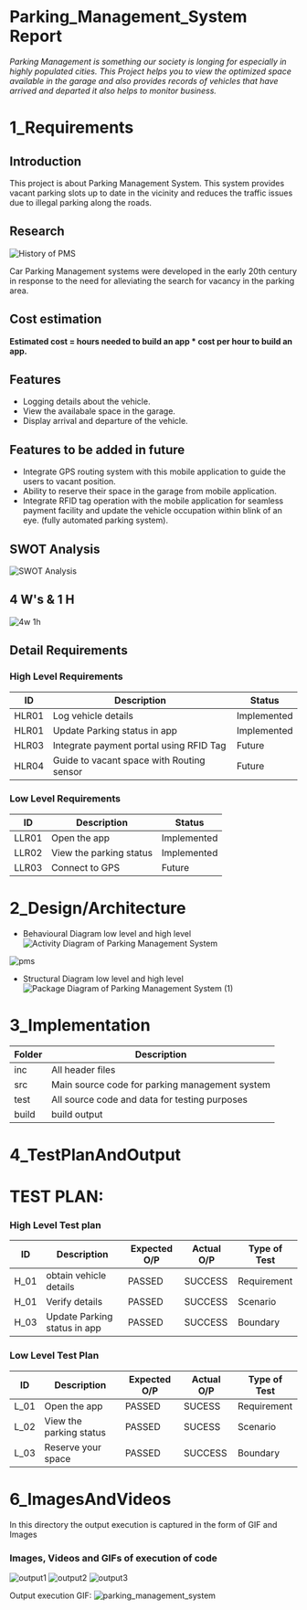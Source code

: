 # Parking_Management_System Report

*Parking Management is something our society is longing for especially in highly populated cities. This Project helps you to view the optimized space available in the garage and also provides records of vehicles that have arrived and departed it also helps to monitor business.*

# 1_Requirements
## Introduction
This project is about Parking Management System. This system provides vacant parking slots up to date in the vicinity and reduces the traffic issues due to illegal parking along the roads.

## Research

![History of PMS](https://user-images.githubusercontent.com/59198753/142820003-0569fc32-2d4c-404e-a555-ce9a03c4ef6c.jpg)


Car Parking Management systems were developed in the early 20th century in response to the need for alleviating the search for vacancy in the parking area.

[reference]:(https://blog.getmyparking.com/2017/07/12/history-of-automated-parking-system/)

## Cost estimation

**Estimated cost = hours needed to build an app * cost per hour to build an app.**


## Features

- Logging details about the vehicle.
- View the availabale space in the garage. 
- Display arrival and departure of the vehicle.

## Features to be added in future

- Integrate GPS routing system with this mobile application to guide the users to vacant position.
- Ability to reserve their space in the garage from mobile application.
- Integrate RFID tag operation with the mobile application for seamless payment facility and update the vehicle occupation within blink of an eye. (fully automated parking system).

## SWOT Analysis
![SWOT Analysis](https://user-images.githubusercontent.com/59198753/142820086-951e7b7b-8fb1-4132-b224-a5388751bb9f.jpg)

## 4 W's & 1 H
![4w 1h](https://user-images.githubusercontent.com/59198753/142821633-8a7b353d-2478-4df5-90fd-c60b5e75610a.jpg)

## Detail Requirements

### High Level Requirements
| ID    | Description                             | Status              | 
|-------|-----------------------------------------|---------------------|
| HLR01 |Log vehicle details                      |Implemented          |
| HLR01 |Update Parking status in app             |Implemented          |
| HLR03 |Integrate payment portal using RFID Tag  |Future               |
| HLR04 |Guide to vacant space with Routing sensor|Future               |

### Low Level Requirements
| ID    | Description           | Status              | 
|-------|-----------------------|---------------------|
| LLR01 |Open the app           |   Implemented       |
| LLR02 |View the parking status|   Implemented       |
| LLR03 |Connect to GPS         |   Future            |

# 2_Design/Architecture

* Behavioural Diagram low level and high level
![Activity Diagram of Parking Management System](https://user-images.githubusercontent.com/59198753/143300781-e0331be1-8326-47f5-ad75-70f57efd7d1b.png)

![pms](https://user-images.githubusercontent.com/59198753/143300790-6f8c56dd-bf5b-42ff-a9e2-61502a949d6e.png)

* Structural Diagram low level and high level
![Package Diagram of Parking Management System (1)](https://user-images.githubusercontent.com/59198753/143303224-58eeb946-632a-4ec9-befe-e47d97129760.png)

# 3_Implementation

| Folder | Description                                    |              
|------- |------------------------------------------------|
| inc    | All header files                               |                     
| src    | Main source code for parking management system |
| test   | All source code and data for testing purposes  |
| build  | build output                                   |

# 4_TestPlanAndOutput

# TEST PLAN:
### High Level Test plan
| ID    | Description                             | Expected O/P | Actual O/P | Type of Test |
|-------|-----------------------------------------| ------------ | ---------- | ------------ |
| H_01  |obtain vehicle details                   |PASSED        |SUCCESS     | Requirement  |
| H_01  |Verify details                           |PASSED        |SUCCESS     | Scenario     |
| H_03  |Update Parking status in app             |PASSED        |SUCCESS     | Boundary     |


### Low Level Test Plan
| ID    | Description           | Expected O/P | Actual O/P | Type of Test | 
|-------|-----------------------| ------------ | -----------| ------------ |
| L_01  |Open the app           | PASSED       |SUCESS      | Requirement  |
| L_02  |View the parking status| PASSED       |SUCESS      | Scenario     |
| L_03  |Reserve your space     | PASSED       |SUCCESS     | Boundary     |

# 6_ImagesAndVideos

In this directory the output execution is captured in the form of GIF and Images

### Images, Videos and GIFs of execution of code 

![output1](https://user-images.githubusercontent.com/59198753/143302062-7e902e03-3410-42a2-ab39-6f62a5a2236b.png)
![output2](https://user-images.githubusercontent.com/59198753/143302069-2e33477d-099c-4423-990b-c9f71802d4a8.png)
![output3](https://user-images.githubusercontent.com/59198753/143302072-9db5a6bf-7cc8-4a15-9a79-04e85f2c9bba.png)

Output execution GIF:
![parking_management_system](https://user-images.githubusercontent.com/59198753/143302204-42bb98df-d610-4875-a88a-672d6b26df3f.gif)







